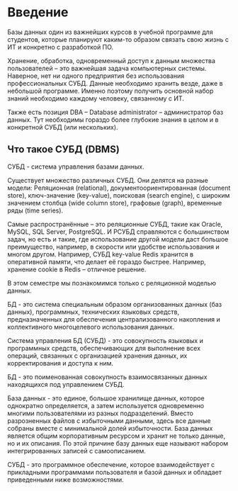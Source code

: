 # Введение

Базы данных один из важнейших курсов в учебной программе для студентов, которые планируют каким-то образом связать свою жизнь с ИТ и конкретно с разработкой ПО.

Хранение, обработка, одновременный доступ к данным множества пользователей – это важнейшая задача компьютерных системы. Наверное, нет ни одного предприятия без использования профессиональных СУБД. Данные необходимо хранить везде, даже в небольшой программе. Именно поэтому получить основной набор знаний необходимо каждому человеку, связанному с ИТ.

Также есть позиция DBA – Database administrator – администратор баз данных. Тут необходимы гораздо более глубокие знания в целом и в конкретной СУБД (или нескольких).

## Что такое СУБД (DBMS)

СУБД - система управления базами данных.

Существует множество различных СУБД. Они делятся на разные модели:
Реляционная (relational), документоориентированная (document store), ключ-значение (key-value), поисковая (search engine), с широким значением столбца (wide column store), графовые (graph), временные ряды (time series).

Самые распространённые – это реляционные СУБД, такие как Oracle, MySQL, SQL Server, PostgreSQL.
И РСУБД справляются с большинством задач, но есть и такие, где использование другой модели даст большое преимущество, например, в скорости или удобстве использования и многом другом. Например, СУБД key-value Redis хранится в оперативной памяти, что делает её гораздо быстрее. Например, хранение cookie в Redis – отличное решение.

В этом семестре мы познакомимся только с реляционной моделью данных.

БД - это система специальным образом организованных данных (баз данных), программных, технических языковых средств, предназначенных для обеспечения централизованного накопления и коллективного многоцелевого использования данных.

Система управления БД (СУБД) - это совокупность языковых и программных средств, обеспечивающих для выполнение всех операций, связанных с организацией хранения данных, их корректирования и доступа к ним.

БД - это поименованная совокупность взаимосвязанных данных находящихся под управлением СУБД.

База данных - это единое, большое хранилище данных, которое однократно определяется, а затем используется одновременно многими пользователями из разных подразделений. Вместо разрозненных файлов с избыточными данными, здесь все данные собраны вместе с минимальной долей избыточности. База данных является общим корпоративным ресурсом и хранит не только данные, но и их описания. По этой причине базу данных еще называют набором интегрированных записей с самоописанием.

СУБД - это программное обеспечение, которое взаимодействует с прикладными программами пользователя и базой данных и обладает приведенными ниже возможностями.
